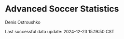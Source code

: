 # Advanced Soccer Statistics
Denis Ostroushko

<!-- gfm -->

Last successful data update: 2024-12-23 15:19:50 CST
